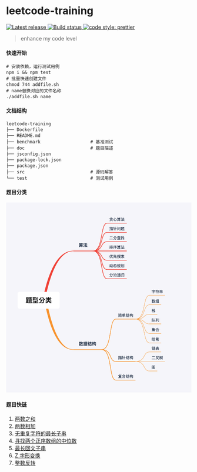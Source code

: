 # leetcode-training

<a href="https://github.com/StevenX911/leetcode-training/releases/">
    <img src="https://img.shields.io/github/release/StevenX911/leetcode-training.svg" alt="Latest release" />
</a>
<a href="https://travis-ci.com/StevenX911/leetcode-training">
    <img src="https://travis-ci.com/StevenX911/leetcode-training.svg?branch=master" alt="Build status" />
</a>

<a href="https://github.com/prettier/prettier">
    <img src="https://img.shields.io/badge/code_style-prettier-ff69b4.svg?style=flat-square" alt="code style: prettier" />
</a>

> enhance my code level

#### 快速开始

```shell
# 安装依赖，运行测试用例
npm i && npm test
# 批量快速创建文件
chmod 744 addfile.sh
# name替换对应的文件名称
./addfile.sh name
```

#### 文档结构
```shell
leetcode-training
├── Dockerfile
├── README.md
├── benchmark                   # 基准测试
├── doc                         # 题目描述
├── jsconfig.json
├── package-lock.json
├── package.json
├── src                         # 源码解答
└── test                        # 测试用例
```

#### 题目分类
![题目分类](category.png)

#### 题目快链

1. [两数之和](./doc/1.md)
2. [两数相加](./doc/2.md)
3. [无重复字符的最长子串](./doc/3.md)
4. [寻找两个正序数组的中位数](./doc/4.md)
5. [最长回文子串](./doc/5.md)
6. [Z 字形变换](./doc/6.md)
7. [整数反转](./doc/7.md)